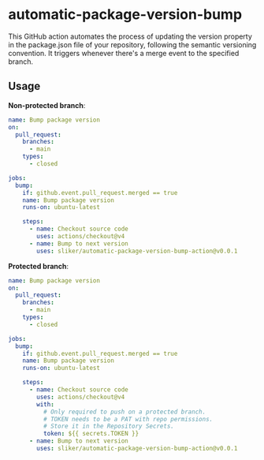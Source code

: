 # automatic-package-version-bump

This GitHub action automates the process of updating the version property in the
package.json file of your repository, following the semantic versioning
convention. It triggers whenever there's a merge event to the specified branch.

## Usage

**Non-protected branch**:

```yaml
name: Bump package version
on:
  pull_request:
    branches:
      - main
    types:
      - closed

jobs:
  bump:
    if: github.event.pull_request.merged == true
    name: Bump package version
    runs-on: ubuntu-latest

    steps:
      - name: Checkout source code
        uses: actions/checkout@v4
      - name: Bump to next version
        uses: sliker/automatic-package-version-bump-action@v0.0.1
```

**Protected branch**:

```yaml
name: Bump package version
on:
  pull_request:
    branches:
      - main
    types:
      - closed

jobs:
  bump:
    if: github.event.pull_request.merged == true
    name: Bump package version
    runs-on: ubuntu-latest

    steps:
      - name: Checkout source code
        uses: actions/checkout@v4
        with:
          # Only required to push on a protected branch.
          # TOKEN needs to be a PAT with repo permissions.
          # Store it in the Repository Secrets.
          token: ${{ secrets.TOKEN }}
      - name: Bump to next version
        uses: sliker/automatic-package-version-bump-action@v0.0.1
```
